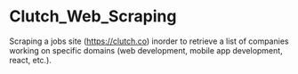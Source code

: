 # Clutch_Web_Scraping
Scraping a jobs site (https://clutch.co) inorder to retrieve a list of companies working on specific domains (web development, mobile app development, react, etc.).
